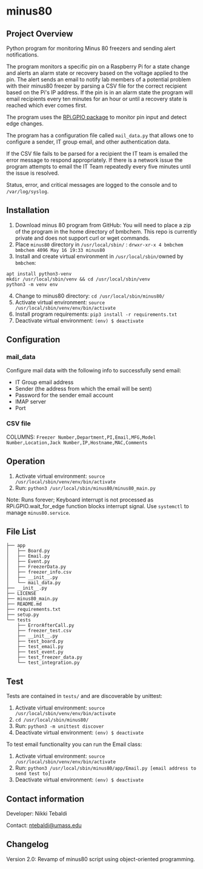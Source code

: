 # minus80

## Project Overview
Python program for monitoring Minus 80 freezers and sending alert notifications.

The program monitors a specific pin on a Raspberry Pi for a state change and 
alerts an alarm state or recovery based on the voltage applied to the pin. 
The alert sends an email to notify lab members of a potential problem with
their minus80 freezer by parsing a CSV file for the correct recipient based
on the Pi's IP address. If the pin is in an alarm state the program will email
recipients every ten minutes for an hour or until a recovery state is reached
which ever comes first.

The program uses the [RPi.GPIO package](https://pypi.org/project/RPi.GPIO/) 
to monitor pin input and detect edge changes.

The program has a configuration file called `mail_data.py` that allows
one to configure a sender, IT group email, and other authentication data.

If the CSV file fails to be parsed for a recipient the IT team is emailed the
error message to respond appropriately. If there is a network issue the program
attempts to email the IT Team repeatedly every five minutes until the issue
is resolved.

Status, error, and critical messages are logged to the console and to 
`/var/log/syslog`.

## Installation

1. Download minus 80 program from GitHub: You will need to place a zip of the program in the home directory of bmbchem. This repo is currently private and does not support curl or wget commands.
2. Place `minus80` directory in `/usr/local/sbin/` : `drwxr-xr-x 4 bmbchem bmbchem 4096 May 16 19:33 minus80`
2. Install and create virtual environment in `/usr/local/sbin/`owned by `bmbchem`:
```
apt install python3-venv
mkdir /usr/local/sbin/venv && cd /usr/local/sbin/venv
python3 -m venv env
```
4. Change to minus80 directory: `cd /usr/local/sbin/minus80/`
3. Activate virtual environment: `source /usr/local/sbin/venv/env/bin/activate`
4. Install program requirements: `pip3 install -r requirements.txt`
5. Deactivate virtual environment: `(env) $ deactivate`

## Configuration
### mail_data
Configure mail data with the following info to successfully send email:
- IT Group email address
- Sender (the address from which the email will be sent)
- Password for the sender email account
- IMAP server
- Port

### CSV file
COLUMNS: `Freezer Number,Department,PI,Email,MFG,Model Number,Location,Jack Number,IP,Hostname,MAC,Comments`

## Operation
1. Activate virtual environment: `source /usr/local/sbin/venv/env/bin/activate`
2. Run: `python3 /usr/local/sbin/minus80/minus80_main.py`

Note: Runs forever; Keyboard interrupt is not processed as RPi.GPIO.wait_for_edge function blocks interrupt signal. Use `systemctl` to manage `minus80.service`.

## File List
```.
├── app
│   ├── Board.py
│   ├── Email.py
│   ├── Event.py
│   ├── FreezerData.py
│   ├── freezer_info.csv
│   ├── __init__.py
│   └── mail_data.py
├── __init__.py
├── LICENSE
├── minus80_main.py
├── README.md
├── requirements.txt
├── setup.py
└── tests
    ├── ErrorAfterCall.py
    ├── freezer_test.csv
    ├── __init__.py
    ├── test_board.py
    ├── test_email.py
    ├── test_event.py
    ├── test_freezer_data.py
    └── test_integration.py
```

## Test
Tests are contained in `tests/` and are discoverable by unittest:
1. Activate virtual environment: `source /usr/local/sbin/venv/env/bin/activate`
2. `cd /usr/local/sbin/minus80/`
3. Run: `python3 -m unittest discover`
4. Deactivate virtual environment: `(env) $ deactivate`

To test email functionality you can run the Email class: 
1. Activate virtual environment: `source /usr/local/sbin/venv/env/bin/activate`
3. Run: `python3 /usr/local/sbin/minus80/app/Email.py [email address to send test to]`
4. Deactivate virtual environment: `(env) $ deactivate`

## Contact information
Developer: Nikki Tebaldi

Contact: ntebaldi@umass.edu

## Changelog
Version 2.0: Revamp of minus80 script using object-oriented programming.
